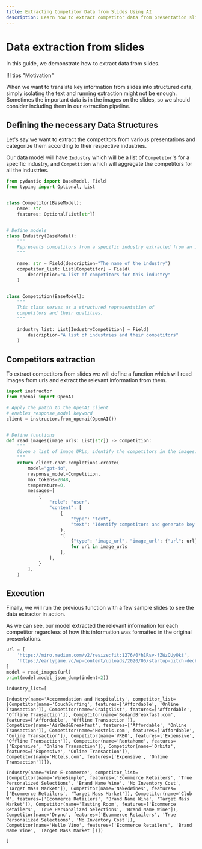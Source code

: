 ```yaml
---
title: Extracting Competitor Data from Slides Using AI
description: Learn how to extract competitor data from presentation slides, leveraging AI for comprehensive information gathering.
---
```


# Data extraction from slides

In this guide, we demonstrate how to extract data from slides.

!!! tips "Motivation"

   When we want to translate key information from slides into structured data, simply isolating the text and running extraction might not be enough. Sometimes the important data is in the images on the slides, so we should consider including them in our extraction pipeline.
    
## Defining the necessary Data Structures

Let's say we want to extract the competitors from various presentations and categorize them according to their respective industries.

Our data model will have `Industry` which will be a list of `Competitor`'s for a specific industry, and `Competition` which will aggregate the competitors for all the industries.

```python
from pydantic import BaseModel, Field
from typing import Optional, List


class Competitor(BaseModel):
    name: str
    features: Optional[List[str]]


# Define models
class Industry(BaseModel):
    """
    Represents competitors from a specific industry extracted from an image using AI.
    """

    name: str = Field(description="The name of the industry")
    competitor_list: List[Competitor] = Field(
        description="A list of competitors for this industry"
    )


class Competition(BaseModel):
    """
    This class serves as a structured representation of
    competitors and their qualities.
    """

    industry_list: List[IndustryCompetition] = Field(
        description="A list of industries and their competitors"
    )
```

## Competitors extraction

To extract competitors from slides we will define a function which will read images from urls and extract the relevant information from them.

```python
import instructor
from openai import OpenAI

# Apply the patch to the OpenAI client
# enables response_model keyword
client = instructor.from_openai(OpenAI())


# Define functions
def read_images(image_urls: List[str]) -> Competition:
    """
    Given a list of image URLs, identify the competitors in the images.
    """
    return client.chat.completions.create(
        model="gpt-4o",
        response_model=Competition,
        max_tokens=2048,
        temperature=0,
        messages=[
            {
                "role": "user",
                "content": [
                    {
                        "type": "text",
                        "text": "Identify competitors and generate key features for each competitor.",
                    },
                    *[
                        {"type": "image_url", "image_url": {"url": url}}
                        for url in image_urls
                    ],
                ],
            }
        ],
    )
```

## Execution

Finally, we will run the previous function with a few sample slides to see the data extractor in action.

As we can see, our model extracted the relevant information for each competitor regardless of how this information was formatted in the original presentations.

```python
url = [
    'https://miro.medium.com/v2/resize:fit:1276/0*h1Rsv-fZWzQUyOkt',
    'https://earlygame.vc/wp-content/uploads/2020/06/startup-pitch-deck-5.jpg',
]
model = read_images(url)
print(model.model_json_dump(indent=2))
```
    industry_list=[

    Industry(name='Accommodation and Hospitality', competitor_list=[Competitor(name='CouchSurfing', features=['Affordable', 'Online Transaction']), Competitor(name='Craigslist', features=['Affordable', 'Offline Transaction']), Competitor(name='BedandBreakfast.com', features=['Affordable', 'Offline Transaction']), Competitor(name='AirBed&Breakfast', features=['Affordable', 'Online Transaction']), Competitor(name='Hostels.com', features=['Affordable', 'Online Transaction']), Competitor(name='VRBO', features=['Expensive', 'Offline Transaction']), Competitor(name='Rentahome', features=['Expensive', 'Online Transaction']), Competitor(name='Orbitz', features=['Expensive', 'Online Transaction']), Competitor(name='Hotels.com', features=['Expensive', 'Online Transaction'])]), 
    
    Industry(name='Wine E-commerce', competitor_list=[Competitor(name='WineSimple', features=['Ecommerce Retailers', 'True Personalized Selections', 'Brand Name Wine', 'No Inventory Cost', 'Target Mass Market']), Competitor(name='NakedWines', features=['Ecommerce Retailers', 'Target Mass Market']), Competitor(name='Club W', features=['Ecommerce Retailers', 'Brand Name Wine', 'Target Mass Market']), Competitor(name='Tasting Room', features=['Ecommerce Retailers', 'True Personalized Selections', 'Brand Name Wine']), Competitor(name='Drync', features=['Ecommerce Retailers', 'True Personalized Selections', 'No Inventory Cost']), Competitor(name='Hello Vino', features=['Ecommerce Retailers', 'Brand Name Wine', 'Target Mass Market'])])

    ]
```
```
